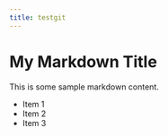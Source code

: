 ```yaml
---
title: testgit
---
```


  # My Markdown Title
  
  This is some sample markdown content.
  
  - Item 1
  - Item 2
  - Item 3
  